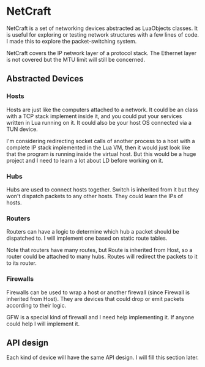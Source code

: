 # NetCraft

NetCraft is a set of networking devices abstracted as LuaObjects classes. It is useful for exploring or testing network structures with a few lines of code. I made this to explore the packet-switching system.

NetCraft covers the IP network layer of a protocol stack. The Ethernet layer is not covered but the MTU limit will still be concerned.

## Abstracted Devices

### Hosts

Hosts are just like the computers attached to a network. It could be an class with a TCP stack implement inside it, and you could put your services written in Lua running on it. It could also be your host OS connected via a TUN device.

I'm considering redirecting socket calls of another process to a host with a complete IP stack implemented in the Lua VM, then it would just look like that the program is running inside the virtual host. But this would be a huge project and I need to learn a lot about LD before working on it.

### Hubs

Hubs are used to connect hosts together. Switch is inherited from it but they won't dispatch packets to any other hosts. They could learn the IPs of hosts.

### Routers

Routers can have a logic to determine which hub a packet should be dispatched to. I will implement one based on static route tables.

Note that routers have many routes, but Route is inherited from Host, so a router could be attached to many hubs. Routes will redirect the packets to it to its router.

### Firewalls

Firewalls can be used to wrap a host or another firewall (since Firewall is inherited from Host). They are devices that could drop or emit packets according to their logic.

GFW is a special kind of firewall and I need help implementing it. If anyone could help I will implement it.

## API design

Each kind of device will have the same API design. I will fill this section later.
